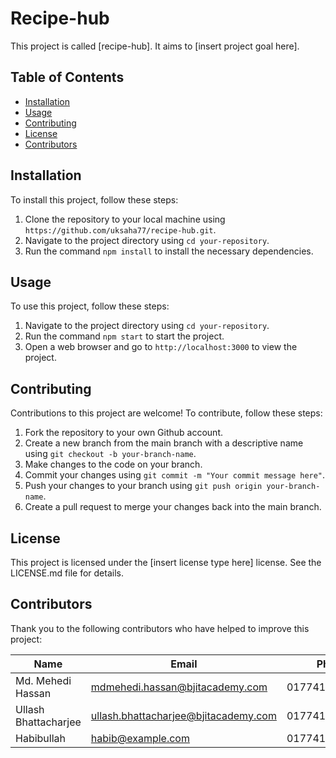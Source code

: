 # Recipe-hub

This project is called [recipe-hub]. It aims to [insert project goal here].

## Table of Contents

- [Installation](#installation)
- [Usage](#usage)
- [Contributing](#contributing)
- [License](#license)
- [Contributors](#contributors)

## Installation

To install this project, follow these steps:

1. Clone the repository to your local machine using `https://github.com/uksaha77/recipe-hub.git`.
2. Navigate to the project directory using `cd your-repository`.
3. Run the command `npm install` to install the necessary dependencies.

## Usage

To use this project, follow these steps:

1. Navigate to the project directory using `cd your-repository`.
2. Run the command `npm start` to start the project.
3. Open a web browser and go to `http://localhost:3000` to view the project.

## Contributing

Contributions to this project are welcome! To contribute, follow these steps:

1. Fork the repository to your own Github account.
2. Create a new branch from the main branch with a descriptive name using `git checkout -b your-branch-name`.
3. Make changes to the code on your branch.
4. Commit your changes using `git commit -m "Your commit message here"`.
5. Push your changes to your branch using `git push origin your-branch-name`.
6. Create a pull request to merge your changes back into the main branch.

## License

This project is licensed under the [insert license type here] license. See the LICENSE.md file for details.

## Contributors

Thank you to the following contributors who have helped to improve this project:

| Name         | Email              | Phone        |
| ------------ | ------------------ | ------------|
| Md. Mehedi Hassan | mdmehedi.hassan@bjitacademy.com | 01774137134 |
| Ullash Bhattacharjee| ullash.bhattacharjee@bjitacademy.com | 017741354134 |
| Habibullah| habib@example.com | 01774135327134 |